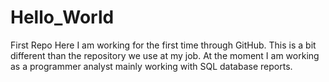 # Hello_World
First Repo
Here I am working for the first time through GitHub. This is a bit different than the repository we use at my job. 
At the moment I am working as a programmer analyst mainly working with SQL database reports. 
